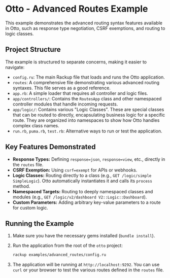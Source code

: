# Otto - Advanced Routes Example

This example demonstrates the advanced routing syntax features available in Otto, such as response type negotiation, CSRF exemptions, and routing to logic classes.

## Project Structure

The example is structured to separate concerns, making it easier to navigate:

-   `config.ru`: The main Rackup file that loads and runs the Otto application.
-   `routes`: A comprehensive file demonstrating various advanced routing syntaxes. This file serves as a good reference.
-   `app.rb`: A simple loader that requires all controller and logic files.
-   `app/controllers/`: Contains the `RoutesApp` class and other namespaced controller modules that handle incoming requests.
-   `app/logic/`: Contains various "Logic Classes". These are special classes that can be routed to directly, encapsulating business logic for a specific route. They are organized into namespaces to show how Otto handles complex class names.
-   `run.rb`, `puma.rb`, `test.rb`: Alternative ways to run or test the application.

## Key Features Demonstrated

-   **Response Types:** Defining `response=json`, `response=view`, etc., directly in the `routes` file.
-   **CSRF Exemption:** Using `csrf=exempt` for APIs or webhooks.
-   **Logic Classes:** Routing directly to a class (e.g., `GET /logic/simple SimpleLogic`). Otto automatically instantiates it and calls its `process` method.
-   **Namespaced Targets:** Routing to deeply namespaced classes and modules (e.g., `GET /logic/v2/dashboard V2::Logic::Dashboard`).
-   **Custom Parameters:** Adding arbitrary key-value parameters to a route for custom logic.

## Running the Example

1.  Make sure you have the necessary gems installed (`bundle install`).
2.  Run the application from the root of the `otto` project:

    ```sh
    rackup examples/advanced_routes/config.ru
    ```

3.  The application will be running at `http://localhost:9292`. You can use `curl` or your browser to test the various routes defined in the `routes` file.
